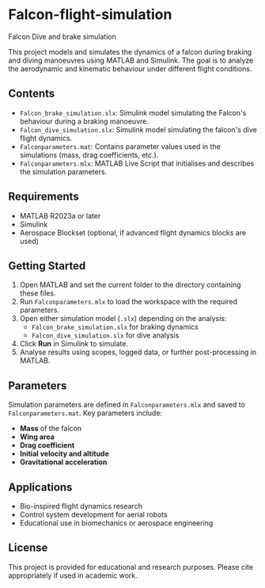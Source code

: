 # Falcon-flight-simulation
Falcon Dive and brake simulation 

This project models and simulates the dynamics of a falcon during braking and diving manoeuvres using MATLAB and Simulink. The goal is to analyze the aerodynamic and kinematic behaviour under different flight conditions.

## Contents

- `Falcon_brake_simulation.slx`: Simulink model simulating the Falcon's behaviour during a braking manoeuvre.
- `Falcon_dive_simulation.slx`: Simulink model simulating the falcon's dive flight dynamics.
- `Falconparameters.mat`: Contains parameter values used in the simulations (mass, drag coefficients, etc.).
- `Falconparameters.mlx`: MATLAB Live Script that initialises and describes the simulation parameters.

## Requirements

- MATLAB R2023a or later
- Simulink
- Aerospace Blockset (optional, if advanced flight dynamics blocks are used)

## Getting Started

1. Open MATLAB and set the current folder to the directory containing these files.
2. Run `Falconparameters.mlx` to load the workspace with the required parameters.
3. Open either simulation model (`.slx`) depending on the analysis:
   - `Falcon_brake_simulation.slx` for braking dynamics
   - `Falcon_dive_simulation.slx` for dive analysis
4. Click **Run** in Simulink to simulate.
5. Analyse results using scopes, logged data, or further post-processing in MATLAB.

## Parameters

Simulation parameters are defined in `Falconparameters.mlx` and saved to `Falconparameters.mat`. Key parameters include:
- **Mass** of the falcon
- **Wing area**
- **Drag coefficient**
- **Initial velocity and altitude**
- **Gravitational acceleration**

## Applications

- Bio-inspired flight dynamics research
- Control system development for aerial robots
- Educational use in biomechanics or aerospace engineering

## License

This project is provided for educational and research purposes. Please cite appropriately if used in academic work.
